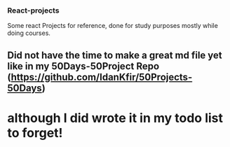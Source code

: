 ### React-projects
Some react Projects for reference, done for study purposes mostly while doing courses.
## Did not have the time to make a great md file yet like in my 50Days-50Project Repo (https://github.com/IdanKfir/50Projects-50Days)
# although I did wrote it in my todo list to forget!
